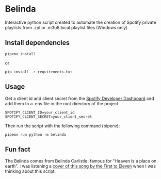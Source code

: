 # Belinda

Interactive python script created to automate the creation of Spotify private playlists from .zpl or .m3u8 local playlist files (Windows only).

## Install dependencies

```shell
pipenv install
```

or

```shell
pip install -r requirements.txt
```

## Usage

Get a client id and client secret from the [Spotify Developer Dashboard](https://developer.spotify.com/) and add them to a .env file in the root directory of the project.

```shell
SPOTIFY_CLIENT_ID=your_client_id
SPOTIFY_CLIENT_SECRET=your_client_secret
```

Then run the script with the following command (pipenv):

```shell
pipenv run python -m belinda
```

## Fun fact

The Belinda comes from Belinda Carlistle, famous for "Heaven is a place on earth".
I was listening a [cover of this song by the First to Eleven](https://www.youtube.com/watch?v=MjFpRvZLHA0&list=RDMjFpRvZLHA0) when I was thinking about this script.
